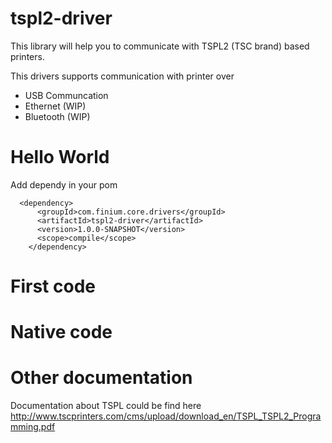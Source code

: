 tspl2-driver
============

This library will help you to communicate with TSPL2 (TSC brand) based printers.

This drivers supports communication with printer over 
* USB Communcation
* Ethernet (WIP)
* Bluetooth (WIP)


Hello World
=================

Add dependy in your pom

  	  <dependency>
	      <groupId>com.finium.core.drivers</groupId>
	      <artifactId>tspl2-driver</artifactId>
	      <version>1.0.0-SNAPSHOT</version>
	      <scope>compile</scope>
	    </dependency>


First code
=================
  

Native code
=================


Other documentation
=================

Documentation about TSPL could be find here
http://www.tscprinters.com/cms/upload/download_en/TSPL_TSPL2_Programming.pdf